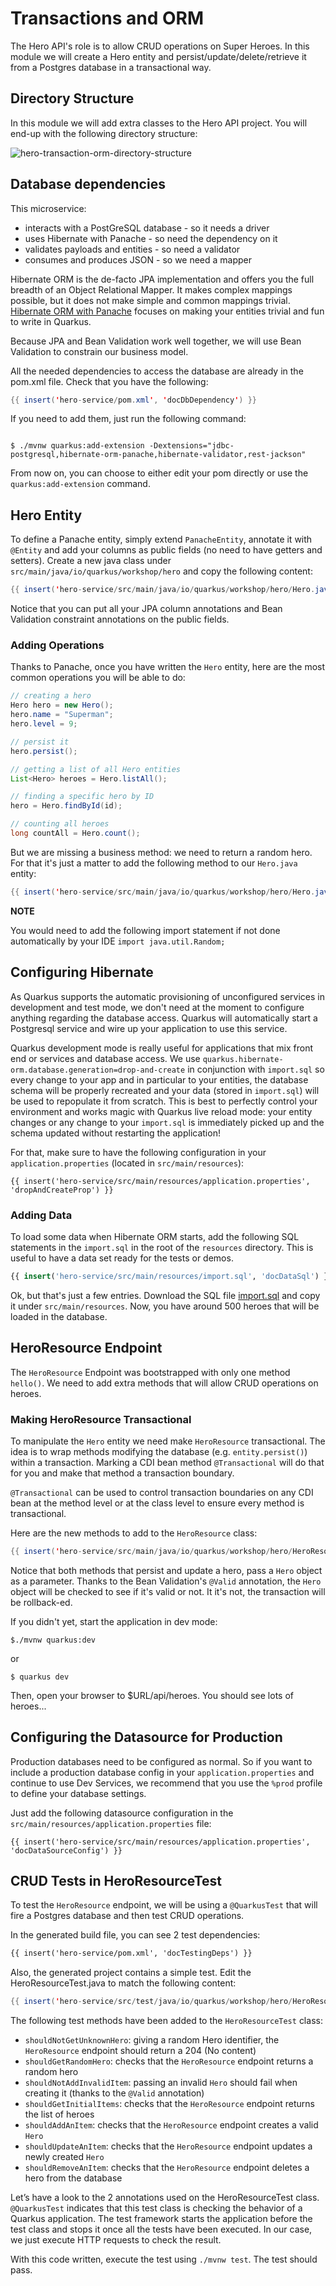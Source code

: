 # Transactions and ORM

The Hero API's role is to allow CRUD operations on Super Heroes.
In this module we will create a Hero entity and persist/update/delete/retrieve it from a Postgres database in a transactional way.

## Directory Structure

In this module we will add extra classes to the Hero API project.
You will end-up with the following directory structure:

![hero-transaction-orm-directory-structure](target/hero-transaction-orm-directory-structure.svg)

## Database dependencies

This microservice:

* interacts with a PostGreSQL database - so it needs a driver
* uses Hibernate with Panache - so need the dependency on it
* validates payloads and entities - so need a validator
* consumes and produces JSON - so we need a mapper

Hibernate ORM is the de-facto JPA implementation and offers you the full breadth of an Object Relational Mapper.
It makes complex mappings possible, but it does not make simple and common mappings trivial.
[Hibernate ORM with Panache](https://github.com/quarkusio/quarkus/tree/master/extensions/panache) focuses on making your entities trivial and fun to write in Quarkus.

Because JPA and Bean Validation work well together, we will use Bean Validation to constrain our business model.

All the needed dependencies to access the database are already in the pom.xml file. Check that you have the following:

```java linenums="1"
{{ insert('hero-service/pom.xml', 'docDbDependency') }}
```

If you need to add them, just run the following command:

```shell

$ ./mvnw quarkus:add-extension -Dextensions="jdbc-postgresql,hibernate-orm-panache,hibernate-validator,rest-jackson"
```

From now on, you can choose to either edit your pom directly or use the `quarkus:add-extension` command.

## Hero Entity

To define a Panache entity, simply extend `PanacheEntity`, annotate it with `@Entity` and add your columns as public fields (no need to have getters and setters).
Create a new java class under `src/main/java/io/quarkus/workshop/hero` and copy the following content:

```java linenums="1"
{{ insert('hero-service/src/main/java/io/quarkus/workshop/hero/Hero.java', 'docEntityHero', 'docFindRandomHero') }}
```

Notice that you can put all your JPA column annotations and Bean Validation constraint annotations on the public fields.

### Adding Operations

Thanks to Panache, once you have written the `Hero` entity, here are the most common operations you will be able to do:

```java
// creating a hero
Hero hero = new Hero();
hero.name = "Superman";
hero.level = 9;

// persist it
hero.persist();

// getting a list of all Hero entities
List<Hero> heroes = Hero.listAll();

// finding a specific hero by ID
hero = Hero.findById(id);

// counting all heroes
long countAll = Hero.count();
```

But we are missing a business method:
we need to return a random hero.
For that it's just a matter to add the following method to our `Hero.java` entity:

```java linenums="1"
{{ insert('hero-service/src/main/java/io/quarkus/workshop/hero/Hero.java', 'docFindRandomHero') }}
```


**NOTE**

You would need to add the following import statement if not done automatically by your IDE `import java.util.Random;`

## Configuring Hibernate

As Quarkus supports the automatic provisioning of unconfigured services in development and test mode, we don't need at the moment to configure anything regarding the database access. 
Quarkus will automatically start a Postgresql service and wire up your application to use this service. 

Quarkus development mode is really useful for applications that mix front end or services and database access.
We use `quarkus.hibernate-orm.database.generation=drop-and-create` in conjunction with `import.sql` so every change to your app and in particular to your entities, the database schema will be properly recreated and your data (stored in `import.sql`) will be used to repopulate it from scratch.
This is best to perfectly control your environment and works magic with Quarkus live reload mode:
your entity changes or any change to your `import.sql` is immediately picked up and the schema updated without restarting the application!

For that, make sure to have the following configuration in your `application.properties` (located in `src/main/resources`):

```properties linenums="1" 
{{ insert('hero-service/src/main/resources/application.properties', 'dropAndCreateProp') }}
```

### Adding Data

To load some data when Hibernate ORM starts, add the following SQL statements in the `import.sql` in the root of the `resources` directory.
This is useful to have a data set ready for the tests or demos.

```sql linenums="1" 
{{ insert('hero-service/src/main/resources/import.sql', 'docDataSql') }}
```

Ok, but that's just a few entries.
Download the SQL file [import.sql](https://raw.githubusercontent.com/cescoffier/quarkus-openshift-workshop/03d5a943c0948bc53c598b6ee78a71e50ef77cee/hero-service/src/main/resources/import.sql) and copy it under `src/main/resources`.
Now, you have around 500 heroes that will be loaded in the database.


## HeroResource Endpoint

The `HeroResource` Endpoint was bootstrapped with only one method `hello()`.
We need to add extra methods that will allow CRUD operations on heroes.

### Making HeroResource Transactional

To manipulate the `Hero` entity we need make `HeroResource` transactional.
The idea is to wrap methods modifying the database (e.g. `entity.persist()`) within a transaction.
Marking a CDI bean method `@Transactional` will do that for you and make that method a transaction boundary.

`@Transactional` can be used to control transaction boundaries on any CDI bean at the method level or at the class level to ensure every method is transactional.

Here are the new methods to add to the `HeroResource` class:

```java linenums="1"
{{ insert('hero-service/src/main/java/io/quarkus/workshop/hero/HeroResource.java', 'docHeroResource') }}
```

Notice that both methods that persist and update a hero, pass a `Hero` object as a parameter.
Thanks to the Bean Validation's `@Valid` annotation, the `Hero` object will be checked to see if it's valid or not.
It it's not, the transaction will be rollback-ed.

If you didn't yet, start the application in dev mode:

```shell
$./mvnw quarkus:dev

```
or

```shell
$ quarkus dev

```

Then, open your browser to $URL/api/heroes.
You should see lots of heroes...

## Configuring the Datasource for Production

Production databases need to be configured as normal. 
So if you want to include a production database config in your `application.properties` and continue to use Dev Services,
we recommend that you use the `%prod` profile to define your database settings.

Just add the following datasource configuration in the `src/main/resources/application.properties` file:

```properties linenums="1" 
{{ insert('hero-service/src/main/resources/application.properties', 'docDataSourceConfig') }}
```

## CRUD Tests in HeroResourceTest

To test the `HeroResource` endpoint, we will be using a `@QuarkusTest` that will fire a Postgres database and then test CRUD operations.

In the generated build file, you can see 2 test dependencies:

```xml linenums="1"
{{ insert('hero-service/pom.xml', 'docTestingDeps') }}
```

Also, the generated project contains a simple test. Edit the HeroResourceTest.java to match the following content:

```java linenums="1"
{{ insert('hero-service/src/test/java/io/quarkus/workshop/hero/HeroResourceTest.java') }}
```

The following test methods have been added to the `HeroResourceTest` class:

* `shouldNotGetUnknownHero`: giving a random Hero identifier, the `HeroResource` endpoint should return a 204 (No content)
* `shouldGetRandomHero`: checks that the `HeroResource` endpoint returns a random hero
* `shouldNotAddInvalidItem`: passing an invalid `Hero` should fail when creating it (thanks to the `@Valid` annotation)
* `shouldGetInitialItems`: checks that the `HeroResource` endpoint returns the list of heroes
* `shouldAddAnItem`: checks that the `HeroResource` endpoint creates a valid `Hero`
* `shouldUpdateAnItem`: checks that the `HeroResource` endpoint updates a newly created `Hero`
* `shouldRemoveAnItem`: checks that the `HeroResource` endpoint deletes a hero from the database

Let’s have a look to the 2 annotations used on the HeroResourceTest class. 
`@QuarkusTest` indicates that this test class is checking the behavior of a Quarkus application. 
The test framework starts the application before the test class and stops it once all the tests have been executed. 
In our case, we just execute HTTP requests to check the result.

With this code written, execute the test using `./mvnw test`.
The test should pass.


